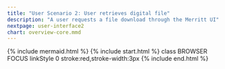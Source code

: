 ```yaml
---
title: "User Scenario 2: User retrieves digital file"
description: "A user requests a file download through the Merritt UI"
nextpage: user-interface2
chart: overview-core.mmd
---
```


{% include mermaid.html %}
{% include start.html %}
  class BROWSER FOCUS
  linkStyle 0 stroke:red,stroke-width:3px
{% include end.html %}

